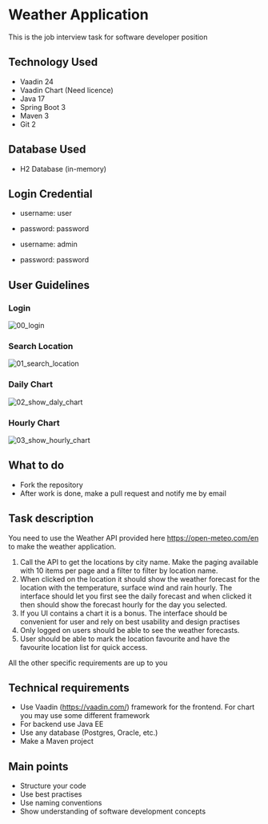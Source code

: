 # Weather Application

This is the job interview task for software developer position

## Technology Used
* Vaadin 24 
* Vaadin Chart (Need licence)
* Java 17
* Spring Boot 3
* Maven 3
* Git 2

## Database Used
* H2 Database (in-memory)

## Login Credential
* username: user
* password: password


* username: admin
* password: password

## User Guidelines

### Login
![00_login](https://github.com/thekowsar/bidding-system/assets/8324420/fbe6e010-11a2-44de-a216-9e606aeee6b4)
### Search Location
![01_search_location](https://github.com/thekowsar/bidding-system/assets/8324420/df540821-6283-4b40-a38b-c9e80c59e4a6)
### Daily Chart
![02_show_daly_chart](https://github.com/thekowsar/bidding-system/assets/8324420/74b021b7-db53-4a08-ada3-aeee44fbccca)
### Hourly Chart
![03_show_hourly_chart](https://github.com/thekowsar/bidding-system/assets/8324420/06d2698c-8532-40fa-b4ee-53162d28d58d)
## What to do
* Fork the repository
* After work is done, make a pull request and notify me by email

## Task description
You need to use the Weather API provided here https://open-meteo.com/en to make the weather application. 
1. Call the API to get the locations by city name. Make the paging available with 10 items per page and a filter to filter by location name.
2. When clicked on the location it should show the weather forecast for the location with the temperature, surface wind and rain hourly. The interface should let you first see the daily forecast and when clicked it then should show the forecast hourly for the day you selected.
3. If you UI contains a chart it is a bonus. The interface should be convenient for user and rely on best usability and design practises
4. Only logged on users should be able to see the weather forecasts.
5. User should be able to mark the location favourite and have the favourite location list for quick access.

All the other specific requirements are up to you

## Technical requirements
* Use  Vaadin (https://vaadin.com/) framework for the frontend. For chart you may use some different framework
* For backend use Java EE
* Use any database (Postgres, Oracle, etc.)
* Make a Maven project

## Main points
* Structure your code
* Use best practises
* Use naming conventions
* Show understanding of software development concepts
